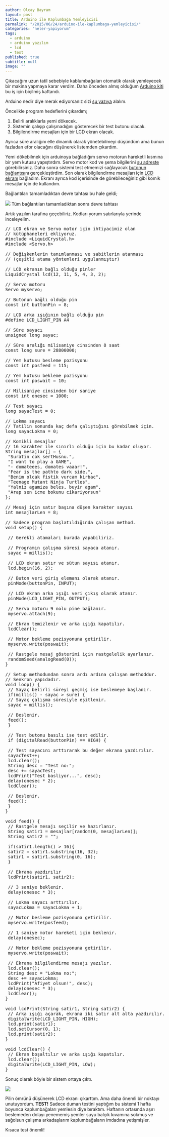 ```yaml
---
author: Olcay Bayram
layout: post
title: Arduino ile Kaplumbağa Yemleyicisi
permalink: "/2015/06/24/arduino-ile-kaplumbaga-yemleyicisi/"
categories: "neler-yapiyorum"
tags: 
  - arduino
  - arduino yazılım
  - lcd
  - test
published: true
subtitle: null
image: ""
---
```


Çıkacağım uzun tatil sebebiyle kablumbağaları otomatik olarak yemleyecek bir makina yapmaya karar verdim. Daha önceden almış olduğum <a href="http://www.robotistan.com/Orjinal-Arduino-Super-Baslangic-Seti-Rev3,PR-954.html" target="_blank">Arduino kiti</a> bu iş için biçilmiş kaftandı.

Arduino nedir diye merak ediyorsanız sizi [şu yazıya][1] alalım.

Öncelikle program hedeflerini çıkardım;

  1. Belirli aralıklarla yemi dökecek.
  2. Sistemin çalışıp çalışmadığını gösterecek bir test butonu olacak.
  3. Bilgilendirme mesajları için bir LCD ekran olacak.

Ayrıca süre aralığını elle dinamik olarak yönetebilmeyi düşündüm ama bunun fazladan efor olacağını düşünerek listemden çıkardım.

Yemi dökebilmek için arduinoya bağladığım servo motorun hareketli kısmına bir yem kutusu yapıştırdım. Servo motor kod ve şema bilgilerini <a href="http://www.arduino.cc/en/Tutorial/Sweep" target="_blank">şu adreste</a> görebilirsiniz. Daha sonra sistemi test etmemizi sağlayacak <a href="http://www.arduino.cc/en/Tutorial/Button" target="_blank">butonun bağlantısı</a>nı gerçekleştirdim. Son olarak bilgilendirme mesajları için <a href="http://www.arduino.cc/en/Tutorial/LiquidCrystal" target="_blank">LCD ekranı</a> bağladım. Ekranı ayrıca kod içerisinde de görebileceğiniz gibi komik mesajlar için de kullandım.

Bağlantıları tamamladıktan devre tahtası bu hale geldi;

[![](/wp-content/uploads/2015/06/arduino_kaplumbaga_yemleyici_sema-604x270.png)][2]
Tüm bağlantıları tamamladıktan sonra devre tahtası 

Artık yazılım tarafına geçebiliriz. Kodları yorum satırlarıyla yerinde inceleyelim.

<pre class="brush: cpp; title: ; notranslate" title="">// LCD ekran ve Servo motor için ihtiyacimiz olan
// kütüphaneleri ekliyoruz.
#include &lt;LiquidCrystal.h&gt;
#include &lt;Servo.h&gt;

// Değişkenlerin tanımlanması ve sabitlerin atanması
// (çeşitli atama yöntemleri uygulanmıştır)

// LCD ekranın bağlı olduğu pinler
LiquidCrystal lcd(12, 11, 5, 4, 3, 2);

// Servo motoru
Servo myservo;

// Butonun bağlı olduğu pin
const int buttonPin = 8; 

// LCD arka ışığının bağlı olduğu pin
#define LCD_LIGHT_PIN A4

// Süre sayacı
unsigned long sayac; 

// Süre aralığı milisaniye cinsinden 8 saat
const long sure = 28800000;

// Yem kutusu besleme pozisyonu
const int posfeed = 115;

// Yem kutusu bekleme pozisyonu
const int poswait = 10; 

// Milisaniye cinsinden bir saniye
const int onesec = 1000; 

// Test sayacı
long sayacTest = 0; 

// Lokma sayacı
// Tatilin sonunda kaç defa çalıştığını görebilmek için.
long sayacLokma = 0; 

// Komikli mesajlar
// 16 karakter ile sınırlı olduğu için bu kadar oluyor.
String mesajlar[] = {
 "Suratin cok sertHusnu.",
 "I want to play a GAME",
 "- domateees, domates vaaar!",
 "Fear is the pathto dark side.",
 "Benim olcak fistik vurcam kirbac",
 "Teenage Mutant Ninja Turtles",
 "Yalniz agamiza beles, buyir agam",
 "Arap sen icme bokunu cikariyorsun"
};

// Mesaj için satır başına düşen karakter sayısı
int mesajlarLen = 8;

// Sadece program başlatıldığında çalışan method.
void setup() {

 // Gerekli atamaları burada yapabiliriz.

 // Programın çalışma süresi sayaca atanır.
 sayac = millis(); 

 // LCD ekran satır ve sütun sayısı atanır.
 lcd.begin(16, 2); 

 // Buton veri giriş elemanı olarak atanır.
 pinMode(buttonPin, INPUT);

 // LCD ekran arka ışığı veri çıkış olarak atanır.
 pinMode(LCD_LIGHT_PIN, OUTPUT);

 // Servo motoru 9 nolu pine bağlanır.
 myservo.attach(9); 

 // Ekran temizlenir ve arka ışığı kapatılır.
 lcdClear(); 

 // Motor bekleme pozisyonuna getirilir.
 myservo.write(poswait);

 // Rastgele mesaj gösterimi için rastgelelik ayarlanır.
 randomSeed(analogRead(0));
}

// Setup methodundan sonra ardı ardına çalışan methoddur.
// Senkron yapıdadır.
void loop() {
 // Sayaç belirli süreyi geçmiş ise beslemeye başlanır.
 if(millis() - sayac &gt; sure) {
 // Sayaç çalışma süresiyle eşitlenir.
 sayac = millis(); 

 // Beslenir.
 feed();
 }

 // Test butonu basılı ise test edilir.
 if (digitalRead(buttonPin) == HIGH) {

 // Test sayacını arttırarak bu değer ekrana yazdırılır.
 sayacTest++;
 lcd.clear();
 String desc = "Test no:";
 desc += sayacTest;
 lcdPrint("Test basliyor...", desc);
 delay(onesec * 2);
 lcdClear();

 // Beslenir.
 feed();
 }
}

void feed() {
 // Rastgele mesajı seçilir ve hazırlanır.
 String satir1 = mesajlar[random(0, mesajlarLen)];
 String satir2 = "";

 if(satir1.length() &gt; 16){
 satir2 = satir1.substring(16, 32);
 satir1 = satir1.substring(0, 16);
 }

 // Ekrana yazdırılır
 lcdPrint(satir1, satir2);

 // 3 saniye beklenir.
 delay(onesec * 3);

 // Lokma sayacı arttırılır.
 sayacLokma = sayacLokma + 1; 

 // Motor besleme pozisyonuna getirilir.
 myservo.write(posfeed);

 // 1 saniye motor hareketi için beklenir.
 delay(onesec);

 // Motor bekleme pozisyonuna getirilir.
 myservo.write(poswait);

 // Ekrana bilgilendirme mesajı yazılır.
 lcd.clear();
 String desc = "Lokma no:";
 desc += sayacLokma;
 lcdPrint("Afiyet olsun!", desc);
 delay(onesec * 3);
 lcdClear();
}

void lcdPrint(String satir1, String satir2) {
 // Arka ışığı açarak, ekrana iki satır alt alta yazdırılır.
 digitalWrite(LCD_LIGHT_PIN, HIGH);
 lcd.print(satir1);
 lcd.setCursor(0, 1);
 lcd.print(satir2);
}

void lcdClear() {
 // Ekran boşaltılır ve arka ışığı kapatılır.
 lcd.clear();
 digitalWrite(LCD_LIGHT_PIN, LOW);
}
</pre>

Sonuç olarak böyle bir sistem ortaya çıktı.

[![](/wp-content/uploads/2015/06/arduino_kaplumbaga_yemleyici_is_basinda-604x270.jpg)][3]

Pilin ömrünü düşünerek LCD ekranı çıkarttım. Ama daha önemli bir noktayı unutuyordum. **TEST!** Sadece duman testini yaptığım bu sistemi 1 hafta boyunca kaplumbağaları yemlesin diye bıraktım. Haftanın ortasında aşırı beslemeden dolayı yenememiş yemler suyu balçık kıvamına sokmuş ve sağolsun çalışma arkadaşlarım kaplumbağaların imdadına yetişmişler.

Kısaca test önemli!

 [1]: http://otomatikmuhendis.com/2015/06/13/arduino-nedir/
 [2]: http://otomatikmuhendis.com/wp-content/uploads/2015/06/arduino_kaplumbaga_yemleyici_sema.png
 [3]: http://otomatikmuhendis.com/wp-content/uploads/2015/06/arduino_kaplumbaga_yemleyici_is_basinda.jpg
